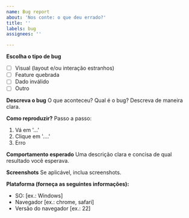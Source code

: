 ```yaml
---
name: Bug report
about: 'Nos conte: o que deu errado?'
title: ''
labels: bug
assignees: ''

---
```


**Escolha o tipo de bug**

- [ ] Visual (layout e/ou interação estranhos)
- [ ] Feature quebrada
- [ ] Dado inválido
- [ ] Outro

**Descreva o bug**
O que aconteceu? Qual é o bug? Descreva de maneira clara.

**Como reproduzir?**
Passo a passo:
1. Vá em '...'
2. Clique em '....'
3. Erro

**Comportamento esperado**
Uma descrição clara e concisa de qual resultado você esperava.

**Screenshots**
Se aplicável, inclua screenshots.

**Plataforma (forneça as seguintes informações):**
 - SO: [ex.: Windows]
 - Navegador [ex.: chrome, safari]
 - Versão do navegador [ex.: 22]
